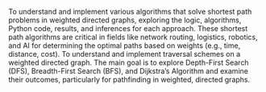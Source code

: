 To understand and implement various algorithms that solve shortest path problems in weighted directed graphs, exploring the logic, algorithms, Python code, results, and inferences for each approach. These shortest path algorithms are critical in fields like network routing, logistics, robotics, and AI for determining the optimal paths based on weights (e.g., time, distance, cost).
To understand and implement traversal schemes on a weighted directed graph. The main goal is to explore Depth-First Search (DFS), Breadth-First Search (BFS), and Dijkstra’s Algorithm and examine their outcomes, particularly for pathfinding in weighted, directed graphs.
